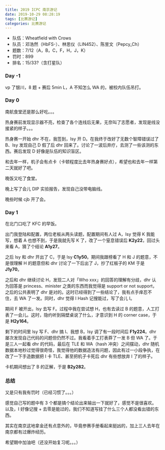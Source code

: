 ```yaml
---
title: 2019 ICPC 南京游记
date: 2019-10-29 08:28:19
tags: [比赛游记]
categories: 比赛游记
---
```


* 队伍：Wheatfield with Crows
* 队员：邓浩然（HbFS-）、林思仪（LIN452）、陈昱文（Pepcy_Ch）
* 题数：7/12（A，B，C，F，H，J，K）
* 罚时：899
* 排名：15/33?（含打星队）

<!-- more -->

### Day -1

vp 了银川，8 题 + 赛后 5min L，A 不知怎么 WA 的，被校内队伍吊打。

### Day 0

南航食堂还是那么好吃。。。

热身赛前发现显示器不亮，检查了各个连线后无果，无奈叫了志愿者，发现是线没接紧的样子。。。

热身赛一开始 dhr 不在，我签到，lsy 开 D。在我终于改好了无数个智障错误过了 B、lsy 发现自己 D 假了后 dhr 回来了。讨论了一波后弃疗，去测了一些该测的东西。赛后发现 D 好像是队伍的知识盲区。

和去年一样，机子会有点卡（卡顿程度比去年热身赛好点），希望也和去年一样第二天就好了吧。

晚饭又吃了食堂。

晚上写了会儿 DIP 实验报告，发现自己没带电脑线。

晚些时候 cjb 开了会。

### Day 1

在北门口吃了 KFC 的早饭。

出门我登陆和配置，两位老板从两头读题，配置期间有人过 A，lsy 觉得 K 我能写，想着 A 也想不到，于是我就先写 K 了，改了一个窒息错误后 **K2y22**，回过头来看 A，猜了个结论 **A1y27**。

之后 lsy 和 dhr 开出了 C，于是 lsy **C1y50**。期间我跟榜看了 H 和 J 的题意，不是很理解 H 的题意但和 dhr 讨论了一下后出了 J，抄了红板子的 KM 于是 **J1y70**。

之后和 dhr 继续讨论 H，发现二人对「Who xxx」的回答的理解有分歧，dhr 认为回答是 princess、minister 之类的东西而我觉得是 support or not support，之后的公共表明了 dhr 是对的。这时已经得到了一些结论了，我有点手痒忍不住，去 WA 了一发。同时，dhr 觉得 I Hash 记搜能过，写了会儿 I。

期间 F 被开出，lsy 去写 F。过程中我在尝试想 H，也有去读过 B 的题意，人工打表了一会儿。这时，隐约听到隔壁桌说了什么，才意识到 H 的 corner case，于是 **H2y164**。

剩下的时间里 lsy 写 F、dhr 搞 I、我想 B，lsy 调了有一段时间后 **F1y224**。dhr 屡次发现自己代码的问题但仍然不过。我看着手工打表莽了一发 B 但 WA 了。于是三人一起看 dhr 的代码，最后在 TLE 和 WA（hash 冲突）之间摆动，dhr 随机数据本地秒过觉得很奇怪，我觉得他的数据造法有问题，因此有过一小段争执，在改了一下手造数据把 I 卡 TLE、甚至把机子卡死后 dhr 有些想放弃 I 了的样子。

卡机期间想出了 B 的正解，于是 **B2y282**。

### 总结

又是只有我有罚时（已经习惯了。。。）

感觉自己写的题中有 3 个都是搞个结论出来输出一下就好了，感觉不是很喜欢。以及，I 好像记搜 + 去零是能过的，我们不知道写挂了什么三个人都没看出错的东西。

其实在南京这地拿金还有点意外的，毕竟参赛手册看起来挺凶的，加上三人去年在南京都有过爆炸经历。

希望期中加油吧（还没开始复习呢。。。）